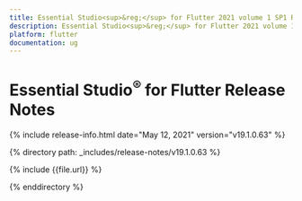 ```yaml
---
title: Essential Studio<sup>&reg;</sup> for Flutter 2021 volume 1 SP1 Release Notes  
description: Essential Studio<sup>&reg;</sup> for Flutter 2021 volume 1 SP1 Release Notes  
platform: flutter
documentation: ug
---
```


# Essential Studio<sup>&reg;</sup> for Flutter  Release Notes  

{% include release-info.html date="May 12, 2021"  version="v19.1.0.63" %} 


{% directory path: _includes/release-notes/v19.1.0.63 %}

{% include {{file.url}} %}

{% enddirectory %}